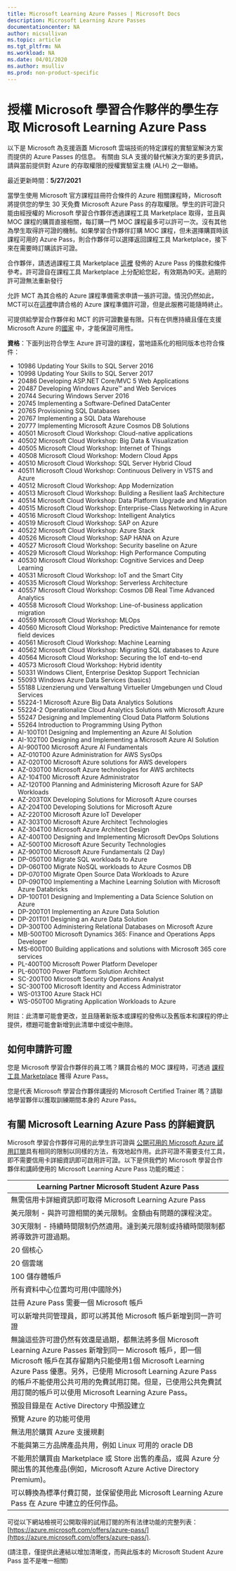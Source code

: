 ```yaml
---
title: Microsoft Learning Azure Passes | Microsoft Docs
description: Microsoft Learning Azure Passes
documentationcenter: NA
author: micsullivan
ms.topic: article
ms.tgt_pltfrm: NA
ms.workload: NA
ms.date: 04/01/2020
ms.author: msulliv
ms.prod: non-product-specific
---
```


# 授權 Microsoft 學習合作夥伴的學生存取 Microsoft Learning Azure Pass

<div>以下是 Microsoft 為支援涵蓋 Microsoft 雲端技術的特定課程的實驗室解決方案而提供的 Azure Passes 的信息。 有關由 SLA 支援的替代解決方案的更多資訊，請與當前提供對 Azure 的存取權限的授權實驗室主機 (ALH) 之一聯絡。</div>

最近更新時間：**5/27/2021**

當學生使用 Microsoft 官方課程註冊符合條件的 Azure 相關課程時，Microsoft 將提供您的學生 30 天免費 Microsoft Azure Pass 的存取權限。學生的許可證只能由經授權的 Microsoft 學習合作夥伴透過課程工具 Marketplace 取得，並且與 MOC 課程的購買直接相關，每訂購一門 MOC 課程最多可以許可一次。沒有其他為學生取得許可證的機制。如果學習合作夥伴訂購 MOC 課程，但未選擇購買時該課程可用的 Azure Pass，則合作夥伴可以選擇返回課程工具 Marketplace，接下來在需要時訂購該許可證。

合作夥伴，請透過課程工具 Marketplace [這裡](https://shop.courseware-marketplace.com/shop/en-GB/Content/TermsAndConditions) 發佈的 Azure Pass 的條款和條件 參考。許可證自在課程工具 Marketplace 上分配給您起，有效期為90天。過期的許可證無法重新發行

允許 MCT 為其合格的 Azure 課程準備需求申請一張許可證。情況仍然如此，MCT可以在[這裡](https://vouchers.cloudapp.net/AzurePass/)申請合格的 Azure 課程準備許可證，但是此服務可能隨時終止。

可提供給學習合作夥伴和 MCT 的許可證數量有限。只有在供應持續且僅在支援 Microsoft Azure 的[國家](https://www.windowsazure.com/pricing/faq/) 中，才能保證可用性。

**資格**：下面列出符合學生 Azure 許可證的課程，當地語系化的相同版本也符合條件：

- 10986 Updating Your Skills to SQL Server 2016
- 10998 Updating Your Skills to SQL Server 2017
- 20486 Developing ASP.NET Core/MVC 5 Web Applications
- 20487 Developing Windows Azure™ and Web Services
- 20744 Securing Windows Server 2016
- 20745 Implementing a Software-Defined DataCenter
- 20765 Provisioning SQL Databases
- 20767 Implementing a SQL Data Warehouse
- 20777 Implementing Microsoft Azure Cosmos DB Solutions
- 40501 Microsoft Cloud Workshop: Cloud-native applications
- 40502 Microsoft Cloud Workshop: Big Data & Visualization
- 40505 Microsoft Cloud Workshop: Internet of Things
- 40508 Microsoft Cloud Workshop: Modern Cloud Apps
- 40510 Microsoft Cloud Workshop: SQL Server Hybrid Cloud
- 40511 Microsoft Cloud Workshop: Continuous Delivery in VSTS and Azure
- 40512 Microsoft Cloud Workshop: App Modernization
- 40513 Microsoft Cloud Workshop: Building a Resilient IaaS Architecture
- 40514 Microsoft Cloud Workshop: Data Platform Upgrade and Migration
- 40515 Microsoft Cloud Workshop: Enterprise-Class Networking in Azure
- 40516 Microsoft Cloud Workshop: Intelligent Analytics
- 40519 Microsoft Cloud Workshop: SAP on Azure
- 40522 Microsoft Cloud Workshop: Azure Stack
- 40526 Microsoft Cloud Workshop: SAP HANA on Azure
- 40527 Microsoft Cloud Workshop: Security baseline on Azure
- 40529 Microsoft Cloud Workshop: High Performance Computing
- 40530 Microsoft Cloud Workshop: Cognitive Services and Deep Learning
- 40531 Microsoft Cloud Workshop: IoT and the Smart City
- 40535 Microsoft Cloud Workshop: Serverless Architecture
- 40557 Microsoft Cloud Workshop: Cosmos DB Real Time Advanced Analytics
- 40558 Microsoft Cloud Workshop: Line-of-business application migration
- 40559 Microsoft Cloud Workshop: MLOps
- 40560 Microsoft Cloud Workshop: Predictive Maintenance for remote field devices
- 40561 Microsoft Cloud Workshop: Machine Learning
- 40562 Microsoft Cloud Workshop: Migrating SQL databases to Azure
- 40564 Microsoft Cloud Workshop: Securing the IoT end-to-end
- 40573 Microsoft Cloud Workshop: Hybrid identity
- 50331 Windows Client, Enterprise Desktop Support Technician
- 55093 Windows Azure Data Services (basics)
- 55188 Lizenzierung und Verwaltung Virtueller Umgebungen und Cloud Services
- 55224-1 Microsoft Azure Big Data Analytics Solutions
- 55224-2 Operationalize Cloud Analytics Solutions with Microsoft Azure
- 55247 Designing and Implementing Cloud Data Platform Solutions
- 55264 Introduction to Programming Using Python
- AI-100T01 Designing and Implementing an Azure AI Solution
- AI-102T00 Designing and Implementing a Microsoft Azure AI Solution
- AI-900T00 Microsoft Azure AI Fundamentals
- AZ-010T00 Azure Administration for AWS SysOps
- AZ-020T00 Microsoft Azure solutions for AWS developers
- AZ-030T00 Microsoft Azure technologies for AWS architects
- AZ-104T00 Microsoft Azure Administrator
- AZ-120T00 Planning and Administering Microsoft Azure for SAP Workloads
- AZ-203T0X Developing Solutions for Microsoft Azure courses
- AZ-204T00 Developing Solutions for Microsoft Azure
- AZ-220T00 Microsoft Azure IoT Developer
- AZ-303T00 Microsoft Azure Architect Technologies
- AZ-304T00 Microsoft Azure Architect Design
- AZ-400T00 Designing and Implementing Microsoft DevOps Solutions
- AZ-500T00 Microsoft Azure Security Technologies
- AZ-900T00 Microsoft Azure Fundamentals (2 Day)
- DP-050T00 Migrate SQL workloads to Azure
- DP-060T00 Migrate NoSQL workloads to Azure Cosmos DB
- DP-070T00 Migrate Open Source Data Workloads to Azure
- DP-090T00 Implementing a Machine Learning Solution with Microsoft Azure Databricks
- DP-100T01 Designing and Implementing a Data Science Solution on Azure
- DP-200T01 Implementing an Azure Data Solution
- DP-201T01 Designing an Azure Data Solution
- DP-300T00 Administering Relational Databases on Microsoft Azure
- MB-500T00 Microsoft Dynamics 365: Finance and Operations Apps Developer
- MS-600T00 Building applications and solutions with Microsoft 365 core services
- PL-400T00 Microsoft Power Platform Developer
- PL-600T00 Power Platform Solution Architect
- SC-200T00 Microsoft Security Operations Analyst
- SC-300T00 Microsoft Identity and Access Administrator
- WS-013T00 Azure Stack HCI
- WS-050T00 Migrating Application Workloads to Azure

附註：此清單可能會更改，並且隨著新版本或課程的發佈以及舊版本和課程的停止提供，標題可能會新增到此清單中或從中刪除。

## 如何申請許可證

您是 Microsoft 學習合作夥伴的員工嗎？購買合格的 MOC 課程時，可透過 [課程工具 Marketplace](https://shop.courseware-marketplace.com/) 獲得 Azure Pass。

您是代表 Microsoft 學習合作夥伴講授的 Microsoft Certified Trainer 嗎？請聯絡學習夥伴以獲取訓練期間本身的 Azure Pass。

## 有關 Microsoft Learning Azure Pass 的詳細資訊

Microsoft 學習合作夥伴可用的此學生許可證與 [公開可用的 Microsoft Azure 試用訂閱](https://azure.microsoft.com/pricing/free-trial/)具有相同的限制以同樣的方法，有效地起作用。此許可證不需要支付工具，即不需要信用卡詳細資訊即可啟用許可證。以下是供我們的 Microsoft 學習合作夥伴和講師使用的 Microsoft Learning Azure Pass 功能的概述：

| Learning Partner Microsoft Student Azure Pass |
| --- |
| 無需信用卡詳細資訊即可取得 Microsoft Learning Azure Pass |
| 美元限制 - 與許可證相關的美元限制。金額由有問題的課程決定。|
| 30天限制 - 持續時間限制仍然適用。達到美元限制或持續時間限制都將導致許可證過期。|
| 20 個核心 |
| 20 個雲端 |
| 100 儲存體帳戶 |
| 所有資料中心位置均可用(中國除外)|
 註冊 Azure Pass 需要一個 Microsoft 帳戶 |
| 可以新增共同管理員，即可以將其他 Microsoft 帳戶新增到同一許可證|
| 無論這些許可證仍然有效還是過期，都無法將多個 Microsoft Learning Azure Passes 新增到同一 Microsoft 帳戶，即一個 Microsoft 帳戶在其存留期內只能使用1個 Microsoft Learning Azure Pass 優惠。另外，已使用 Microsoft Learning Azure Pass 的帳戶不能使用公共可用的免費試用訂閱。但是，已使用公共免費試用訂閱的帳戶可以使用 Microsoft Learning Azure Pass。|
| 預設目錄是在 Active Directory 中預設建立 |
| 預覽 Azure 的功能可使用 |
| 無法用於購買 Azure 支援規劃 |
| 不能與第三方品牌產品共用，例如 Linux 可用的 oracle DB |
| 不能用於購買由 Marketplace 或 Store 出售的產品，或與 Azure 分開出售的其他產品(例如，Microsoft Azure Active Directory Premium)。|
| 可以轉換為標準付費訂閱，並保留使用此 Microsoft Learning Azure Pass 在 Azure 中建立的任何作品。|

可從以下網站檢視可公開取得的試用訂閱的所有法律功能的完整列表：[https://azure.microsoft.com/offers/azure-pass/](https://azure.microsoft.com/offers/azure-pass/).

(請注意，僅提供此連結以增加清晰度，而與此版本的 Microsoft Student Azure Pass 並不是唯一相關)
